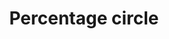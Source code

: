 ---
title: Percentage circle
categories:
tags:
icon: percentage-circle
svg: '<svg xmlns="http://www.w3.org/2000/svg" width="24" height="24" fill="none" viewBox="0 0 24 24" stroke-width="1.5" stroke-linecap="round" stroke-linejoin="round" stroke="currentColor"><circle cx="12" cy="12" r="10"/><path d="m9.5 14.5 5-5"/><path stroke-width="2" d="M9.99 10H10m3.99 4H14"/></svg>'
---